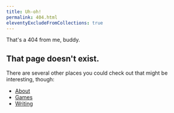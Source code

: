 ```yaml
---
title: Uh-oh!
permalink: 404.html
eleventyExcludeFromCollections: true
---
```


That's a 404 from me, buddy.

## That page doesn't exist.

There are several other places you could check out that might be interesting, though:

- [About](/about)
- [Games](/games)
- [Writing](/writing)
